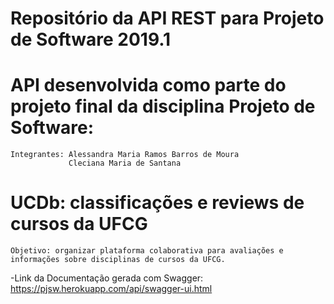 # Repositório da API REST para Projeto de Software 2019.1
#
# API desenvolvida como parte do projeto final da disciplina Projeto de Software:
    Integrantes: Alessandra Maria Ramos Barros de Moura
                 Cleciana Maria de Santana

# UCDb: classificações e reviews de cursos da UFCG
    Objetivo: organizar plataforma colaborativa para avaliações e informações sobre disciplinas de cursos da UFCG.

-Link da Documentação gerada com Swagger: https://pjsw.herokuapp.com/api/swagger-ui.html
